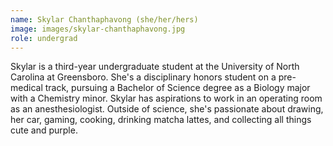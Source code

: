 ```yaml
---
name: Skylar Chanthaphavong (she/her/hers)
image: images/skylar-chanthaphavong.jpg
role: undergrad
---
```


Skylar is a third-year undergraduate student at the University of North Carolina at Greensboro. She's a disciplinary honors student on a pre-medical track, pursuing a Bachelor of Science degree as a Biology major with a Chemistry minor. Skylar has aspirations to work in an operating room as an anesthesiologist. Outside of science, she's passionate about drawing, her car, gaming, cooking, drinking matcha lattes, and collecting all things cute and purple.

